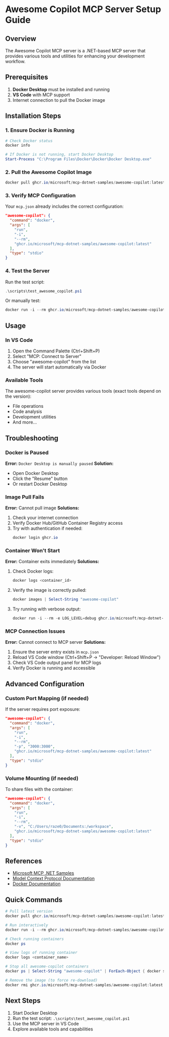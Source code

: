 # Awesome Copilot MCP Server Setup Guide

## Overview
The Awesome Copilot MCP server is a .NET-based MCP server that provides various tools and utilities for enhancing your development workflow.

## Prerequisites
1. **Docker Desktop** must be installed and running
2. **VS Code** with MCP support
3. Internet connection to pull the Docker image

## Installation Steps

### 1. Ensure Docker is Running
```powershell
# Check Docker status
docker info

# If Docker is not running, start Docker Desktop
Start-Process "C:\Program Files\Docker\Docker\Docker Desktop.exe"
```

### 2. Pull the Awesome Copilot Image
```powershell
docker pull ghcr.io/microsoft/mcp-dotnet-samples/awesome-copilot:latest
```

### 3. Verify MCP Configuration
Your `mcp.json` already includes the correct configuration:
```json
"awesome-copilot": {
  "command": "docker",
  "args": [
    "run",
    "-i",
    "--rm",
    "ghcr.io/microsoft/mcp-dotnet-samples/awesome-copilot:latest"
  ],
  "type": "stdio"
}
```

### 4. Test the Server
Run the test script:
```powershell
.\scripts\test_awesome_copilot.ps1
```

Or manually test:
```powershell
docker run -i --rm ghcr.io/microsoft/mcp-dotnet-samples/awesome-copilot:latest
```

## Usage

### In VS Code
1. Open the Command Palette (Ctrl+Shift+P)
2. Select "MCP: Connect to Server"
3. Choose "awesome-copilot" from the list
4. The server will start automatically via Docker

### Available Tools
The awesome-copilot server provides various tools (exact tools depend on the version):
- File operations
- Code analysis
- Development utilities
- And more...

## Troubleshooting

### Docker is Paused
**Error:** `Docker Desktop is manually paused`
**Solution:** 
- Open Docker Desktop
- Click the "Resume" button
- Or restart Docker Desktop

### Image Pull Fails
**Error:** Cannot pull image
**Solutions:**
1. Check your internet connection
2. Verify Docker Hub/GitHub Container Registry access
3. Try with authentication if needed:
   ```powershell
   docker login ghcr.io
   ```

### Container Won't Start
**Error:** Container exits immediately
**Solutions:**
1. Check Docker logs:
   ```powershell
   docker logs <container_id>
   ```
2. Verify the image is correctly pulled:
   ```powershell
   docker images | Select-String "awesome-copilot"
   ```
3. Try running with verbose output:
   ```powershell
   docker run -i --rm -e LOG_LEVEL=debug ghcr.io/microsoft/mcp-dotnet-samples/awesome-copilot:latest
   ```

### MCP Connection Issues
**Error:** Cannot connect to MCP server
**Solutions:**
1. Ensure the server entry exists in `mcp.json`
2. Reload VS Code window (Ctrl+Shift+P → "Developer: Reload Window")
3. Check VS Code output panel for MCP logs
4. Verify Docker is running and accessible

## Advanced Configuration

### Custom Port Mapping (if needed)
If the server requires port exposure:
```json
"awesome-copilot": {
  "command": "docker",
  "args": [
    "run",
    "-i",
    "--rm",
    "-p", "3000:3000",
    "ghcr.io/microsoft/mcp-dotnet-samples/awesome-copilot:latest"
  ],
  "type": "stdio"
}
```

### Volume Mounting (if needed)
To share files with the container:
```json
"awesome-copilot": {
  "command": "docker",
  "args": [
    "run",
    "-i",
    "--rm",
    "-v", "C:/Users/raze0/Documents:/workspace",
    "ghcr.io/microsoft/mcp-dotnet-samples/awesome-copilot:latest"
  ],
  "type": "stdio"
}
```

## References
- [Microsoft MCP .NET Samples](https://github.com/microsoft/mcp-dotnet-samples)
- [Model Context Protocol Documentation](https://modelcontextprotocol.io/)
- [Docker Documentation](https://docs.docker.com/)

## Quick Commands

```powershell
# Pull latest version
docker pull ghcr.io/microsoft/mcp-dotnet-samples/awesome-copilot:latest

# Run interactively
docker run -i --rm ghcr.io/microsoft/mcp-dotnet-samples/awesome-copilot:latest

# Check running containers
docker ps

# View logs of running container
docker logs <container_name>

# Stop all awesome-copilot containers
docker ps | Select-String "awesome-copilot" | ForEach-Object { docker stop $_.ToString().Split()[0] }

# Remove the image (to force re-download)
docker rmi ghcr.io/microsoft/mcp-dotnet-samples/awesome-copilot:latest
```

## Next Steps
1. Start Docker Desktop
2. Run the test script: `.\scripts\test_awesome_copilot.ps1`
3. Use the MCP server in VS Code
4. Explore available tools and capabilities
